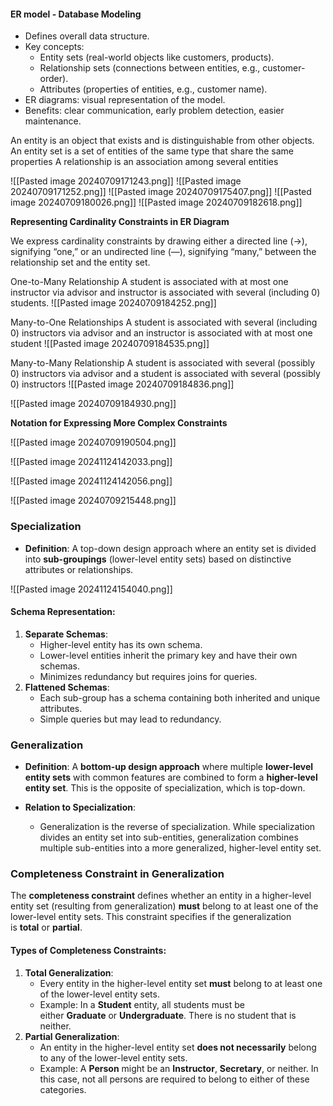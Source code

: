 
#### **ER model - Database Modeling**

- Defines overall data structure.
- Key concepts:
    - Entity sets (real-world objects like customers, products).
    - Relationship sets (connections between entities, e.g., customer-order).
    - Attributes (properties of entities, e.g., customer name).
- ER diagrams: visual representation of the model.
- Benefits: clear communication, early problem detection, easier maintenance.

An entity is an object that exists and is distinguishable from other objects.
An entity set is a set of entities of the same type that share the same properties
A relationship is an association among several entities

![[Pasted image 20240709171243.png]]
![[Pasted image 20240709171252.png]]
![[Pasted image 20240709175407.png]]
![[Pasted image 20240709180026.png]]
![[Pasted image 20240709182618.png]]

**Representing Cardinality Constraints in ER Diagram**

We express cardinality constraints by drawing either a directed 
line (→), signifying “one,” or an undirected line (—), signifying 
“many,” between the relationship set and the entity set.

One-to-Many Relationship
A student is associated with at most one instructor via advisor and  instructor is associated with several (including 0) students.
![[Pasted image 20240709184252.png]]

Many-to-One Relationships
A student is associated with several (including 0) instructors via advisor and an instructor is associated with at most one student
![[Pasted image 20240709184535.png]]

Many-to-Many Relationship
A student is associated with several (possibly 0) instructors via advisor and a student is associated with several (possibly 0) instructors 
![[Pasted image 20240709184836.png]]

![[Pasted image 20240709184930.png]]

**Notation for Expressing More Complex Constraints**

![[Pasted image 20240709190504.png]]

![[Pasted image 20241124142033.png]]

![[Pasted image 20241124142056.png]]

![[Pasted image 20240709215448.png]]

### **Specialization**

- **Definition**: A top-down design approach where an entity set is divided into **sub-groupings** (lower-level entity sets) based on distinctive attributes or relationships.

![[Pasted image 20241124154040.png]]

#### **Schema Representation**:

1. **Separate Schemas**:
    - Higher-level entity has its own schema.
    - Lower-level entities inherit the primary key and have their own schemas.
    - Minimizes redundancy but requires joins for queries.
2. **Flattened Schemas**:
    - Each sub-group has a schema containing both inherited and unique attributes.
    - Simple queries but may lead to redundancy.


### **Generalization**

- **Definition**: A **bottom-up design approach** where multiple **lower-level entity sets** with common features are combined to form a **higher-level entity set**. This is the opposite of specialization, which is top-down.
    
- **Relation to Specialization**:
    
    - Generalization is the reverse of specialization. While specialization divides an entity set into sub-entities, generalization combines multiple sub-entities into a more generalized, higher-level entity set.

### **Completeness Constraint in Generalization**

The **completeness constraint** defines whether an entity in a higher-level entity set (resulting from generalization) **must** belong to at least one of the lower-level entity sets. This constraint specifies if the generalization is **total** or **partial**.

#### **Types of Completeness Constraints**:

1. **Total Generalization**:
    - Every entity in the higher-level entity set **must** belong to at least one of the lower-level entity sets.
    - Example: In a **Student** entity, all students must be either **Graduate** or **Undergraduate**. There is no student that is neither.
2. **Partial Generalization**:
    - An entity in the higher-level entity set **does not necessarily** belong to any of the lower-level entity sets.
    - Example: A **Person** might be an **Instructor**, **Secretary**, or neither. In this case, not all persons are required to belong to either of these categories.


